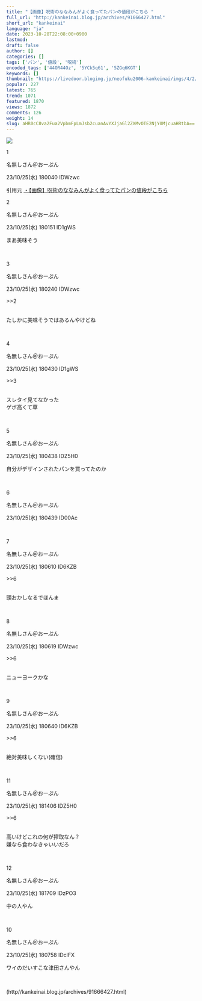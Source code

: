 ```yaml
---
title: "【画像】呪術のななみんがよく食ってたパンの値段がこちら "
full_url: "http://kankeinai.blog.jp/archives/91666427.html"
short_url: "kankeinai"
language: "ja"
date: 2023-10-28T22:08:00+0900
lastmod: 
draft: false
author: []
categories: []
tags: ['パン', '値段', '呪術']
encoded_tags: ['44OR44Oz', '5YCk5q61', '5ZGq6KGT']
keywords: []
thumbnail: "https://livedoor.blogimg.jp/neofuku2006-kankeinai/imgs/4/2/427c3804-s.jpg"
popular: 227
latest: 765
trend: 1071
featured: 1870
views: 1872
comments: 126
weight: 14
slug: aHR0cC8va2Fua2VpbmFpLmJsb2cuanAvYXJjaGl2ZXMvOTE2NjY0MjcuaHRtbA==
---
```


![](https://livedoor.blogimg.jp/neofuku2006-kankeinai/imgs/4/2/427c3804-s.jpg)

<div><p class='t_h'>1 <p>名無しさん＠おーぷん</p> <p> 23/10/25(水) 180040 IDWzwc</p></p><p>引用元 <a href='http//2chspa.com/thread/livejupiter/1698224440' target='_blank'>・</a><a href='https//hayabusa.open2ch.net/test/read.cgi/livejupiter/1698224440/' target='_blank'>【画像】呪術のななみんがよく食ってたパンの値段がこちら</a></p><p class='t_h'>2 <p>名無しさん＠おーぷん</p> <p> 23/10/25(水) 180151 ID1gWS</p></p> <p class='t_b'> まあ美味そう </p><br> <p class='t_h t_i'>3 <p>名無しさん＠おーぷん</p> <p> 23/10/25(水) 180240 IDWzwc</p></p> <p class='t_b t_i'> <p class='anchor'>>>2</p><br>たしかに美味そうではあるんやけどね </p><br> <p class='t_h t_i'>4 <p>名無しさん＠おーぷん</p> <p> 23/10/25(水) 180430 ID1gWS</p></p> <p class='t_b t_i'> <p class='anchor'>>>3</p><br>スレタイ見てなかった<br>ゲボ高くて草 </p><br> <p class='t_h'>5 <p>名無しさん＠おーぷん</p> <p> 23/10/25(水) 180438 IDZ5H0</p></p> <p class='t_b'> 自分がデザインされたパンを買ってたのか </p><br> <p class='t_h'>6 <p>名無しさん＠おーぷん</p> <p> 23/10/25(水) 180439 ID00Ac</p></p> <br> <p class='t_h t_i'>7 <p>名無しさん＠おーぷん</p> <p> 23/10/25(水) 180610 ID6KZB</p></p> <p class='t_b t_i'> <p class='anchor'>>>6</p><br>頭おかしなるでほんま </p><br> <p class='t_h t_i'>8 <p>名無しさん＠おーぷん</p> <p> 23/10/25(水) 180619 IDWzwc</p></p> <p class='t_b t_i'> <p class='anchor'>>>6</p><br>ニューヨークかな </p><br> <p class='t_h t_i'>9 <p>名無しさん＠おーぷん</p> <p> 23/10/25(水) 180640 ID6KZB</p></p> <p class='t_b t_i'> <p class='anchor'>>>6</p><br>絶対美味しくない(確信) </p><br> <p class='t_h t_i'>11 <p>名無しさん＠おーぷん</p> <p> 23/10/25(水) 181406 IDZ5H0</p></p> <p class='t_b t_i'> <p class='anchor'>>>6</p><br>高いけどこれの何が搾取なん？<br>嫌なら食わなきゃいいだろ </p><br> <p class='t_h'>12 <p>名無しさん＠おーぷん</p> <p> 23/10/25(水) 181709 IDzPO3</p></p> <p class='t_b'> 中の人やん </p><br> <p class='t_h'>10 <p>名無しさん＠おーぷん</p> <p> 23/10/25(水) 180758 IDclFX</p></p> <p class='t_b'> ワイのだいすこな津田さんやん </p><br> <img border='0' width='1' height='1' src='https//www16.a8.net/0.gif?a8mat=2BJK9W+3WIBJM+249K+BWGDT' alt=''> </div>

(http//kankeinai.blog.jp/archives/91666427.html)

